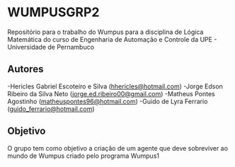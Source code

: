 # WUMPUSGRP2

Repositório para o trabalho do Wumpus para a disciplina de Lógica Matemática do curso de Engenharia de Automação e Controle da UPE - Universidade de Pernambuco

## Autores

-Hericles Gabriel Escoteiro e Silva (hhericles@hotmail.com)
-Jorge Edson Ribeiro da Silva Neto (jorge.ed.ribeiro00@gmail.com)
-Matheus Pontes Agostinho (matheuspontes96@hotmail.com)
-Guido de Lyra Ferrario (guido_ferrario@hotmail.com)

## Objetivo

O grupo tem como objetivo a criação de um agente que deve sobreviver ao mundo de Wumpus criado pelo programa Wumpus1
